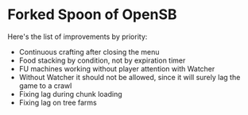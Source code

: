 # Forked Spoon of OpenSB

Here's the list of improvements by priority:
* Continuous crafting after closing the menu
* Food stacking by condition, not by expiration timer
* FU machines working without player attention with Watcher
 * Without Watcher it should not be allowed, since it will surely lag the game to a crawl
* Fixing lag during chunk loading
* Fixing lag on tree farms
